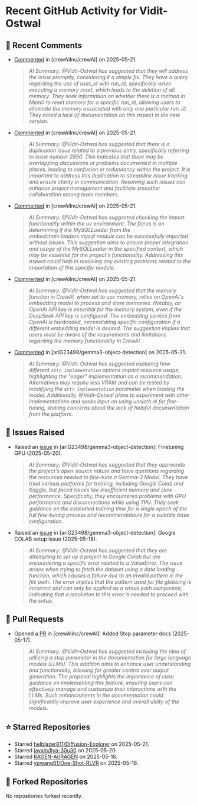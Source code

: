 # Recent GitHub Activity for Vidit-Ostwal

## 💬 Recent Comments
- [Commented](https://github.com/crewAIInc/crewAI/issues/2776#issuecomment-2897848552) in [crewAIInc/crewAI] on 2025-05-21.
  > *AI Summary: @Vidit-Ostwal has suggested that they will address the issue promptly, considering it a simple fix. They have a query regarding the use of user_id with run_id, specifically when executing a memory reset, which leads to the deletion of all memory. They seek information on whether there is a method in Mem0 to reset memory for a specific run_id, allowing users to eliminate the memory associated with only one particular run_id. They noted a lack of documentation on this aspect in the new version.*
- [Commented](https://github.com/crewAIInc/crewAI/issues/2873#issuecomment-2897739988) in [crewAIInc/crewAI] on 2025-05-21.
  > *AI Summary: @Vidit-Ostwal has suggested that there is a duplication issue related to a previous entry, specifically referring to issue number 2850. This indicates that there may be overlapping discussions or problems documented in multiple places, leading to confusion or redundancy within the project. It is important to address this duplication to streamline issue tracking and ensure clarity in communication. Resolving such issues can enhance project management and facilitate smoother collaboration among team members.*
- [Commented](https://github.com/crewAIInc/crewAI/issues/2867#issuecomment-2897735450) in [crewAIInc/crewAI] on 2025-05-21.
  > *AI Summary: @Vidit-Ostwal has suggested checking the import functionality within the uv environment. The focus is on determining if the MySQLLoader from the embedchain.loaders.mysql module can be successfully imported without issues. This suggestion aims to ensure proper integration and usage of the MySQLLoader in the specified context, which may be essential for the project's functionality. Addressing this aspect could help in resolving any existing problems related to the importation of this specific module.*
- [Commented](https://github.com/crewAIInc/crewAI/issues/2875#issuecomment-2897714657) in [crewAIInc/crewAI] on 2025-05-21.
  > *AI Summary: @Vidit-Ostwal has suggested that the memory function in CrewAI, when set to use memory, relies on OpenAI's embedding model to process and store memories. Notably, an OpenAI API key is essential for the memory system, even if the DeepSeek API key is configured. The embedding service from OpenAI is hardcoded, necessitating specific configuration if a different embedding model is desired. The suggestion implies that users must be aware of the requirements and limitations regarding the memory functionality in CrewAI.*
- [Commented](https://github.com/ariG23498/gemma3-object-detection/issues/9#issuecomment-2897214185) in [ariG23498/gemma3-object-detection] on 2025-05-21.
  > *AI Summary: @Vidit-Ostwal has suggested exploring how different `attn_implementation` options impact resource usage, highlighting the "eager" implementation as a recommendation. Alternatives may require less VRAM and can be tested by modifying the `attn_implementation` parameter when loading the model. Additionally, @Vidit-Ostwal plans to experiment with other implementations and seeks input on using unsloth.ai for fine-tuning, sharing concerns about the lack of helpful documentation from the platform.*

## 🐛 Issues Raised
- Raised an [issue](https://github.com/ariG23498/gemma3-object-detection/issues/9) in [ariG23498/gemma3-object-detection]: Finetuning GPU (2025-05-20).
  > *AI Summary: @Vidit-Ostwal has suggested that they appreciate the project's open-source nature and have questions regarding the resources needed to fine-tune a Gemma-3 Model. They have tried various platforms for training, including Google Colab and Kaggle, but faced issues like insufficient memory and slow performance. Specifically, they encountered problems with GPU performance and disconnections while using TPU. They seek guidance on the estimated training time for a single epoch of the full fine-tuning process and recommendations for a suitable base configuration.*
- Raised an [issue](https://github.com/ariG23498/gemma3-object-detection/issues/8) in [ariG23498/gemma3-object-detection]: Google COLAB setup issue (2025-05-18).
  > *AI Summary: @Vidit-Ostwal has suggested that they are attempting to set up a project in Google Colab but are encountering a specific error related to a ValueError. The issue arises when trying to fetch the dataset using a data loading function, which causes a failure due to an invalid pattern in the file path. The error implies that the pattern used for file globbing is incorrect and can only be applied as a whole path component, indicating that a resolution to this error is needed to proceed with the setup.*

## 🚀 Pull Requests
- Opened a [PR](https://github.com/crewAIInc/crewAI/pull/2854) in [crewAIInc/crewAI]: Added Stop parameter docs (2025-05-17).
  > *AI Summary: @Vidit-Ostwal has suggested including the idea of utilizing a stop parameter in the documentation for large language models (LLMs). This addition aims to enhance user understanding and functionality, allowing for greater control over output generation. The proposal highlights the importance of clear guidance on implementing this feature, ensuring users can effectively manage and customize their interactions with the LLMs. Such enhancements in the documentation could significantly improve user experience and overall utility of the models.*

## ⭐ Starred Repositories
- Starred [helblazer811/Diffusion-Explorer](https://github.com/helblazer811/Diffusion-Explorer) on 2025-05-21.
- Starred [jayxin/Ilya-30u30](https://github.com/jayxin/Ilya-30u30) on 2025-05-20.
- Starred [RAGEN-AI/RAGEN](https://github.com/RAGEN-AI/RAGEN) on 2025-05-16.
- Starred [ypwang61/One-Shot-RLVR](https://github.com/ypwang61/One-Shot-RLVR) on 2025-05-16.

## 🍴 Forked Repositories
No repositories forked recently.
